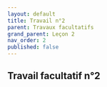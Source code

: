 ```yaml
---
layout: default
title: Travail n°2
parent: Travaux facultatifs
grand_parent: Leçon 2
nav_order: 2
published: false
---
```

## Travail facultatif n°2